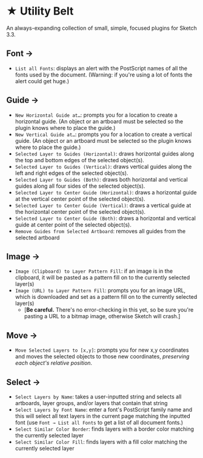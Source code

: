 # ★ Utility Belt

An always-expanding collection of small, simple, focused plugins for Sketch 3.3.

## Font →

* `List all Fonts`: displays an alert with the PostScript names of all the fonts used by the document. (Warning: if you're using a lot of fonts the alert could get huge.)

## Guide →

* `New Horizontal Guide at…`: prompts you for a location to create a horizontal guide. (An object or an artboard must be selected so the plugin knows where to place the guide.)
* `New Vertical Guide at…`: prompts you for a location to create a vertical guide. (An object or an artboard must be selected so the plugin knows where to place the guide.)
* `Selected Layer to Guides (Horizontal)`: draws horizontal guides along the top and bottom edges of the selected object(s).
* `Selected Layer to Guides (Vertical)`: draws vertical guides along the left and right edges of the selected object(s).
* `Selected Layer to Guides (Both)`: draws both horizontal and vertical guides along all four sides of the selected object(s).
* `Selected Layer to Center Guide (Horizontal)`: draws a horizontal guide at the vertical center point of the selected object(s).
* `Selected Layer to Center Guide (Vertical)`: draws a vertical guide at the horizontal center point of the selected object(s).
* `Selected Layer to Center Guide (Both)`: draws a horizontal and vertical guide at center point of the selected object(s).
* `Remove Guides from Selected Artboard`: removes all guides from the selected artboard

## Image →

* `Image (Clipboard) to Layer Pattern Fill`: if an image is in the clipboard, it will be pasted as a pattern fill on to the currently selected layer(s)
* `Image (URL) to Layer Pattern Fill`: prompts you for an image URL, which is downloaded and set as a pattern fill on to the currently selected layer(s)
  * [**Be careful.** There's no error-checking in this yet, so be sure you're pasting a URL to a bitmap image, otherwise Sketch will crash.]

## Move →

* `Move Selected Layers to [x,y]`: prompts you for new x,y coordinates and moves the selected objects to those new coordinates, _preserving each object's relative position_.

## Select →

* `Select Layers by Name`: takes a user-inputted string and selects all artboards, layer groups, and/or layers that contain that string
* `Select Layers by Font Name`: enter a font's PostScript family name and this will select all text layers in the current page matching the inputted font (use `Font → List all Fonts` to get a list of all document fonts.)
* `Select Similar Color Border`: finds layers with a border color matching the currently selected layer
* `Select Similar Color Fill`: finds layers with a fill color matching the currently selected layer
